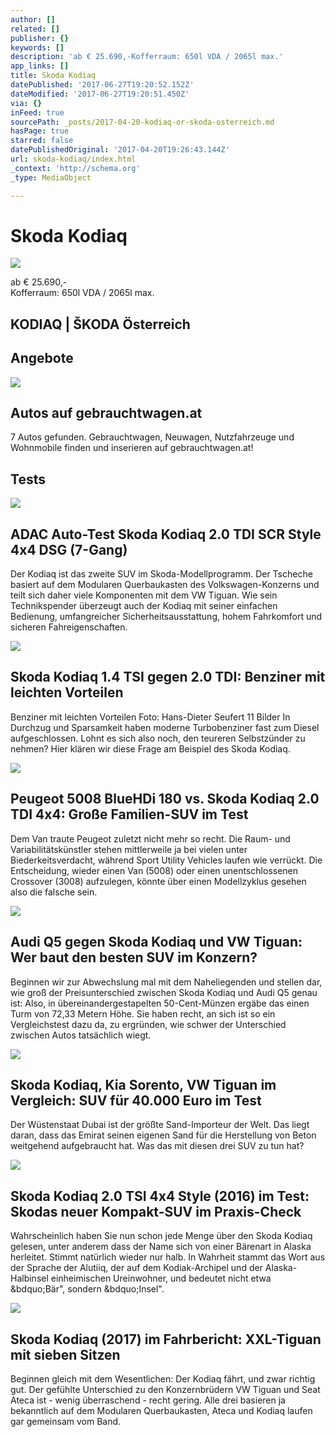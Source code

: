 ```yaml
---
author: []
related: []
publisher: {}
keywords: []
description: 'ab € 25.690,-Kofferraum: 650l VDA / 2065l max.'
app_links: []
title: Skoda Kodiaq
datePublished: '2017-06-27T19:20:52.152Z'
dateModified: '2017-06-27T19:20:51.450Z'
via: {}
inFeed: true
sourcePath: _posts/2017-04-20-kodiaq-or-skoda-osterreich.md
hasPage: true
starred: false
datePublishedOriginal: '2017-04-20T19:26:43.144Z'
url: skoda-kodiaq/index.html
_context: 'http://schema.org'
_type: MediaObject

---
```

# Skoda Kodiaq
![](https://the-grid-user-content.s3-us-west-2.amazonaws.com/f4ad6d52-fa50-44cb-8b17-8d19c2c4d9dc.jpg)

ab € 25.690,-  
Kofferraum: 650l VDA / 2065l max.

<article style=""><h1>KODIAQ | ŠKODA Österreich</h1></article>

## Angebote

<article style=""><img src="https://s3-us-west-2.amazonaws.com/the-grid-img/p/13edb43d775677ce8ce8220e7e33ac1b9b005446.gif" /><h1>Autos auf gebrauchtwagen.at</h1><p>7 Autos gefunden. Gebrauchtwagen, Neuwagen, Nutzfahrzeuge und Wohnmobile finden und inserieren auf gebrauchtwagen.at!</p></article>

## Tests

<article style=""><img src="https://imgflo.herokuapp.com/graph/2b2431f8e7ba7b0/2bb027f8e03e9f503a88562615b83b3e/noop.jpg?input=https%3A%2F%2Fwww.adac.de%2F_ext%2Fitr%2Ftests%2FAutotest%2FAT5567_Skoda_Kodiaq_2.0_TDI_SCR_Style_4x4_DSG_7-Gang_%2Fcharakterisierung.jpg" /><h1>ADAC Auto-Test Skoda Kodiaq 2.0 TDI SCR Style 4x4 DSG (7-Gang)</h1><p>Der Kodiaq ist das zweite SUV im Skoda-Modellprogramm. Der Tscheche basiert auf dem Modularen Querbaukasten des Volkswagen-Konzerns und teilt sich daher viele Komponenten mit dem VW Tiguan. Wie sein Technikspender überzeugt auch der Kodiaq mit seiner einfachen Bedienung, umfangreicher Sicherheitsausstattung, hohem Fahrkomfort und sicheren Fahreigenschaften.</p></article>

<article style=""><img src="https://imgflo.herokuapp.com/graph/2b2431f8e7ba7b0/9fa0a0ee7d434d080a99e4536fb4d8d2/noop.jpg?input=https%3A%2F%2Fimgr2.auto-motor-und-sport.de%2FSkoda-Kodiaq-1-4-TSI-2-0-TDI-fotoshowBig-ede400d0-1069390.jpg" /><h1>Skoda Kodiaq 1.4 TSI gegen 2.0 TDI: Benziner mit leichten Vorteilen</h1><p>Benziner mit leichten Vorteilen Foto: Hans-Dieter Seufert 11 Bilder In Durchzug und Sparsamkeit haben moderne Turbobenziner fast zum Diesel aufgeschlossen. Lohnt es sich also noch, den teureren Selbstzünder zu nehmen? Hier klären wir diese Frage am Beispiel des Skoda Kodiaq.</p></article>

<article style=""><img src="https://imgflo.herokuapp.com/graph/2b2431f8e7ba7b0/4fccceafb34ba50f08fae5107895ee38/noop.jpg?input=https%3A%2F%2Fimgr3.auto-motor-und-sport.de%2FPeugeot-5008-BlueHDi-180-GT-Skoda-Kodiaq-2-0-TDI-4x4-Heckansicht-fotoshowBig-22169065-1066397.jpg" /><h1>Peugeot 5008 BlueHDi 180 vs. Skoda Kodiaq 2.0 TDI 4x4: Große Familien-SUV im Test</h1><p>Dem Van traute Peugeot zuletzt nicht mehr so recht. Die Raum- und Variabilitätskünstler stehen mittlerweile ja bei vielen unter Biederkeitsverdacht, während Sport Utility Vehicles laufen wie verrückt. Die Entscheidung, wieder einen Van (5008) oder einen unentschlossenen Crossover (3008) aufzulegen, könnte über einen Modellzyklus gesehen also die falsche sein.</p></article>

<article style=""><img src="https://imgflo.herokuapp.com/graph/2b2431f8e7ba7b0/cd7623942ca80dfd02e3663f1dab0eae/noop.jpg?input=https%3A%2F%2Fimgr1.auto-motor-und-sport.de%2FAudi-Q5-2-0-TDI-Quattro-Skoda-Kodiaq-2-0-TDI-4x4-VW-Tiguan-2-0-TDI-4Motion-fotoshowBig-4948bf3c-1058635.jpg" /><h1>Audi Q5 gegen Skoda Kodiaq und VW Tiguan: Wer baut den besten SUV im Konzern?</h1><p>Beginnen wir zur Abwechslung mal mit dem Naheliegenden und stellen dar, wie groß der Preisunterschied zwischen Skoda Kodiaq und Audi Q5 genau ist: Also, in übereinandergestapelten 50-Cent-Münzen ergäbe das einen Turm von 72,33 Metern Höhe. Sie haben recht, an sich ist so ein Vergleichstest dazu da, zu ergründen, wie schwer der Unterschied zwischen Autos tatsächlich wiegt.</p></article>

<article style=""><img src="https://imgflo.herokuapp.com/graph/2b2431f8e7ba7b0/56bc49bae9813d4c0e9f7ad4689c4bc6/noop.jpg?input=https%3A%2F%2Fimgr2.auto-motor-und-sport.de%2FKia-Sorento-2-2-CRDi-4WD-Skoda-Kodiaq-2-0-TDI-4x4-VW-Tiguan-2-0-TDI-4Motion-fotoshowBig-ef51387d-999018.jpg" /><h1>Skoda Kodiaq, Kia Sorento, VW Tiguan im Vergleich: SUV für 40.000 Euro im Test</h1><p>Der Wüstenstaat Dubai ist der größte Sand-Importeur der Welt. Das liegt daran, dass das Emirat seinen eigenen Sand für die Herstellung von Beton weitgehend aufgebraucht hat. Was das mit diesen drei SUV zu tun hat?</p></article>

<article style=""><img src="https://imgflo.herokuapp.com/graph/2b2431f8e7ba7b0/08d8966a3473ad5d4fee4d67c99a168d/noop.jpg?input=https%3A%2F%2Fimgr2.auto-motor-und-sport.de%2FSkoda-Kodiaq-2-0-TSI-4x4-Bremstest-fotoshowBig-a6c79c93-993954.jpg" /><h1>Skoda Kodiaq 2.0 TSI 4x4 Style (2016) im Test: Skodas neuer Kompakt-SUV im Praxis-Check</h1><p>Wahrscheinlich haben Sie nun schon jede Menge über den Skoda Kodiaq gelesen, unter anderem dass der Name sich von einer Bärenart in Alaska herleitet. Stimmt natürlich wieder nur halb. In Wahrheit stammt das Wort aus der Sprache der Alutiiq, der auf dem Kodiak-Archipel und der Alaska-Halbinsel einheimischen Ureinwohner, und bedeutet nicht etwa &amp;bdquo;Bär", sondern &amp;bdquo;Insel".</p></article>

<article style=""><img src="https://imgr2.auto-motor-und-sport.de/Skoda-Kodiaq-4x4-TSI-Fahrbericht-fotoshowBig-5e795742-989785.jpg" /><h1>Skoda Kodiaq (2017) im Fahrbericht: XXL-Tiguan mit sieben Sitzen</h1><p>Beginnen gleich mit dem Wesentlichen: Der Kodiaq fährt, und zwar richtig gut. Der gefühlte Unterschied zu den Konzernbrüdern VW Tiguan und Seat Ateca ist - wenig überraschend - recht gering. Alle drei basieren ja bekanntlich auf dem Modularen Querbaukasten, Ateca und Kodiaq laufen gar gemeinsam vom Band.</p></article>